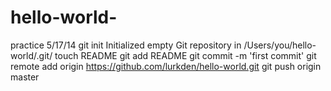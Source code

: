 hello-world-
============

practice 5/17/14
git init
Initialized empty Git repository in /Users/you/hello-world/.git/
touch README
git add README
git commit -m 'first commit'
git remote add origin https://github.com/lurkden/hello-world.git
git push origin master
